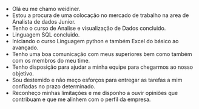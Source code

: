 - Olá eu me chamo weidiner.
- Estou a procura de uma colocação no mercado de trabalho na area de Analista de dados Junior.
- Tenho o curso de Analise e visualização de Dados concluido.
- Linguagem SQL concluido.
- Iniciando o curso Linguagem python e também Excel do básico ao avançado.
- Tenho uma boa comunicação com meus superiores bem como também com os membros do meu time.
- Tenho disposição para ajudar a minha equipe para chegarmos ao nosso objetivo.
- Sou destemido e não meço esforços para entregar as tarefas a mim confiadas no prazo determinado.
- Reconheço minhas limitações e me disponho a ouvir opiniões que contribuam e que me alinhem com o perfil da empresa. 
<!---
weidiner/weidiner is a ✨ special ✨ repository because its `README.md` (this file) appears on your GitHub profile.
You can click the Preview link to take a look at your changes.
--->
